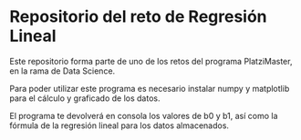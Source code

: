 # Repositorio del reto de Regresión Lineal

Este repositorio forma parte de uno de los retos del programa PlatziMaster, en la rama de Data Science.

Para poder utilizar este programa es necesario instalar numpy y matplotlib para el cálculo y graficado de los datos.

El programa te devolverá en consola los valores de b0 y b1, así como la fórmula de la regresión lineal para los datos almacenados.